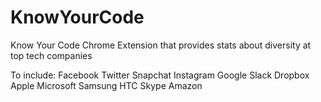 # KnowYourCode
Know Your Code Chrome Extension that provides stats about diversity at top tech companies

To include:
Facebook
Twitter
Snapchat
Instagram
Google
Slack
Dropbox
Apple
Microsoft
Samsung
HTC
Skype
Amazon
